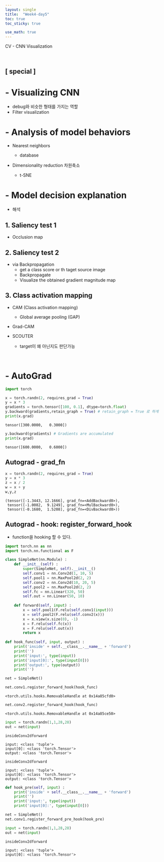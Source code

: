 ```yaml
---
layout: single
title:  "Week4-day5"
toc: true
toc_sticky: true

use_math: true
---
```


CV - CNN Visualization

<br>

## [ special ]


# - Visualizing CNN
- debug와 비슷한 형태를 가지는 역할
- Filter visualization

# - Analysis of model behaviors
- Nearest neighbors
    - database 
    
- Dimensionality reduction 차원축소
    - t-SNE
    
# - Model decision explanation
- 해석

## 1. Saliency test 1
- Occlusion map

## 2. Saliency test 2
- via Backpropagation 
    - get a class score or th taget source image 
    - Backpropagate
    - Visualize the obtained gradient magnitude map
    
## 3. Class activation mapping
- CAM (Class activation mapping)
    - Global average pooling (GAP)
- Grad-CAM 

- SCOUTER
    - target이 왜 아닌지도 판단가능
    
<br>

# - AutoGrad


```python
import torch
```


```python
x = torch.randn(2, requires_grad = True)
y = x * 3
gradients = torch.tensor([100, 0.1], dtype=torch.float)
y.backward(gradients,retain_graph = True) # retain_graph = True 로 하게 되면 backward 중복사용가능
print(x.grad)
```

    tensor([300.0000,   0.3000])



```python
y.backward(gradients) # Gradients are accumulated
print(x.grad)
```

    tensor([600.0000,   0.6000])


## Autograd - grad_fn


```python
x = torch.randn(2, requires_grad = True)
y = x * 3
z = x / 2
w = x + y
w,y,z
```




    (tensor([-1.3443, 12.1666], grad_fn=<AddBackward0>),
     tensor([-1.0082,  9.1249], grad_fn=<MulBackward0>),
     tensor([-0.1680,  1.5208], grad_fn=<DivBackward0>))



## Autograd - hook: register_forward_hook
- function을 hooking 할 수 있다.


```python
import torch.nn as nn
import torch.nn.functional as F
```


```python
class SimpleNet(nn.Module) :
    def __init__(self) :
        super(SimpleNet, self).__init__()
        self.conv1 = nn.Conv2d(1, 10, 5)
        self.pool1 = nn.MaxPool2d(2, 2)
        self.conv2 = nn.Conv2d(10, 20, 5)
        self.pool2 = nn.MaxPool2d(2, 2)
        self.fc = nn.Linear(320, 50)
        self.out = nn.Linear(50, 10)
        
    def forward(self, input) :
        x = self.pool1(F.relu(self.conv1(input)))
        x = self.pool2(F.relu(self.conv2(x)))
        x = x.view(x.size(0), -1)
        x = F.relu(self.fc(x))
        x = F.relu(self.out(x))
        return x
    
def hook_func(self, input, output) :
    print('inside' + self.__class__.__name__ + 'forward')
    print('')
    print('input:', type(input))
    print('input[0]:', type(input[0]))
    print('output:', type(output))
    print('')
```


```python
net = SimpleNet()
```


```python
net.conv1.register_forward_hook(hook_func)
```




    <torch.utils.hooks.RemovableHandle at 0x14a85cfd0>




```python
net.conv2.register_forward_hook(hook_func)
```




    <torch.utils.hooks.RemovableHandle at 0x14a85ce50>




```python
input = torch.randn(1,1,28,28)
out = net(input)
```

    insideConv2dforward
    
    input: <class 'tuple'>
    input[0]: <class 'torch.Tensor'>
    output: <class 'torch.Tensor'>
    
    insideConv2dforward
    
    input: <class 'tuple'>
    input[0]: <class 'torch.Tensor'>
    output: <class 'torch.Tensor'>
    



```python
def hook_pre(self, input) :
    print('inside' + self.__class__.__name__ + 'forward')
    print('')
    print('input:', type(input))
    print('input[0]:', type(input[0]))
```


```python
net = SimpleNet()
net.conv1.register_forward_pre_hook(hook_pre)

input = torch.randn(1,1,28,28)
out = net(input)
```

    insideConv2dforward
    
    input: <class 'tuple'>
    input[0]: <class 'torch.Tensor'>



```python

```
